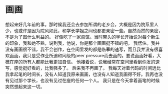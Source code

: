 # 画画

想起来好几年前的事。那时候我还会去参加所谓的老乡会，大概是因为院系里人少，也或许是因为院风如此，和学长学姐之间也都更亲密一些。自然而然的亲密，不是为了图什么利益的。
好像吃了一家菜馆。当时带头的学长开始说对每个新生的印象，我和她不熟，说到我，他说，你是那个画画挺不错的吧。
我愣住。我并没有画画很不错，我不会创作，在空间里发的都是临摹的速写，而且我并没有很喜欢画画，我只是受作业所迫和同级的peer pressure而去画的。要说画画好看，大概在座的所有人都能比我更加自信。
他接着说，说我经常在空间里看到你发的速写，感觉挺好看的，比我强多了。
后来我不再画了。
我每天对着代码的时间远比我拿起笔的时间长，没有人知道我原来画画，也没有人知道我画得不好。我再也没有见过那个学长，也没有见过在座的任何一个人。
我只是在今天拿着画笔的时候突然想起来这一切。